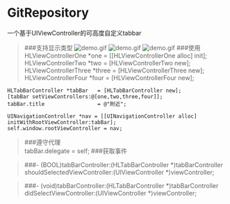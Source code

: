 # GitRepository
一个基于UIViewController的可高度自定义tabbar 
>###支持显示类型
![demo.gif](https://github.com/hailong123/CustomTabBarController/blob/master/%E6%98%BE%E7%A4%BA%E6%95%88%E6%9E%9C%E7%B1%BB%E5%9E%8B/NEW%E6%98%BE%E7%A4%BA%E7%B1%BB%E5%9E%8B.gif)
![demo.gif](https://github.com/hailong123/CustomTabBarController/blob/master/%E6%95%B0%E5%AD%97%E6%98%BE%E7%A4%BA%E7%B1%BB%E5%9E%8B.gif)
![demo.gif](https://github.com/hailong123/CustomTabBarController/blob/master/NEW%E6%98%BE%E7%A4%BA%E7%B1%BB%E5%9E%8B.gif)
>###使用
    HLViewControllerOne *one     = [[HLViewControllerOne alloc] init];
    HLViewControllerTwo *two     = [HLViewControllerTwo   new];
    HLViewControllerThree *three = [HLViewControllerThree new];
    HLViewControllerFour *four   = [HLViewControllerFour  new];
    
    HLTabBarController *tabBar   = [HLTabBarController new];
    [tabBar setViewControllers:@[one,two,three,four]];
    tabBar.title                 = @"附近";
    
    UINavigationController *nav = [[UINavigationController alloc] initWithRootViewController:tabBar];
    self.window.rootViewController = nav;
    
>###遵守代理  
    tabBar.delegate = self; 
>###获取事件

>###- (BOOL)tabBarController:(HLTabBarController *)tabBarController shouldSelectedViewController:(UIViewController *)viewController;

>###- (void)tabBarController:(HLTabBarController *)tabBarController didSelectViewController:(UIViewController *)viewController;
